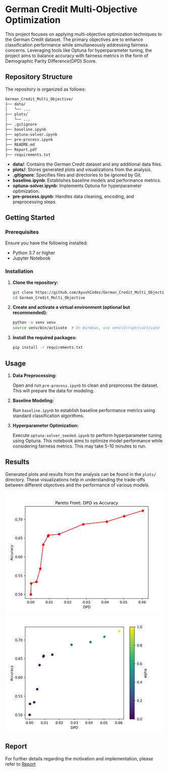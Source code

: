 # German Credit Multi-Objective Optimization

This project focuses on applying multi-objective optimization techniques to the German Credit dataset. The primary objectives are to enhance classification performance while simultaneously addressing fairness concerns. Leveraging tools like Optuna for hyperparameter tuning, the project aims to balance accuracy with fairness metrics in the form  of Demographic Parity Difference(DPD) Score.

## Repository Structure

The repository is organized as follows:

```
German_Credit_Multi_Objective/
├── data/
│   └── ...
├── plots/
│   └── ...
├── .gitignore
├── baseline.ipynb
├── optuna-solver.ipynb
├── pre-process.ipynb
├── README.md
├── Report.pdf
├── requirements.txt
```



* **data/**: Contains the German Credit dataset and any additional data files.
* **plots/**: Stores generated plots and visualizations from the analysis.
* **.gitignore**: Specifies files and directories to be ignored by Git.
* **baseline.ipynb**: Establishes baseline models and performance metrics.
* **optuna-solver.ipynb**: Implements Optuna for hyperparameter optimization.
* **pre-process.ipynb**: Handles data cleaning, encoding, and preprocessing steps.

## Getting Started

### Prerequisites

Ensure you have the following installed:

* Python 3.7 or higher
* Jupyter Notebook

### Installation

1. **Clone the repository:**

   ```bash
   git clone https://github.com/AyushCodez/German_Credit_Multi_Objective.git
   cd German_Credit_Multi_Objective
   ```



2. **Create and activate a virtual environment (optional but recommended):**

   ```bash
   python -m venv venv
   source venv/bin/activate  # On Windows, use venv\Scripts\activate
   ```



3. **Install the required packages:**

   ```bash
   pip install -r requirements.txt
   ```

## Usage

1. **Data Preprocessing:**

   Open and run `pre-process.ipynb` to clean and preprocess the dataset. This will prepare the data for modeling.

2. **Baseline Modeling:**

   Run `baseline.ipynb` to establish baseline performance metrics using standard classification algorithms.

3. **Hyperparameter Optimization:**

   Execute `optuna-solver_seeded.ipynb` to perform hyperparameter tuning using Optuna. This notebook aims to optimize model performance while considering fairness metrics. This may take 5-10 minutes to run.

## Results

Generated plots and results from the analysis can be found in the `plots/` directory. These visualizations help in understanding the trade-offs between different objectives and the performance of various models.

![Pareto Front](plots/Pareto%20Front%20%20DPD%20vs%20Accuracy.png)
![Pareto front](plots/Pareto%20Solutions%20DPD%20VS%20Accuracy.png)

## Report
For further details regarding the motivation and implementation, please refer to [Report](Report.pdf)



